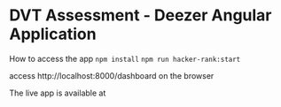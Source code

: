 # DVT Assessment - Deezer Angular Application

How to access the app 
 `npm install`
 `npm run hacker-rank:start`

access http://localhost:8000/dashboard on the browser

The live app is available at 